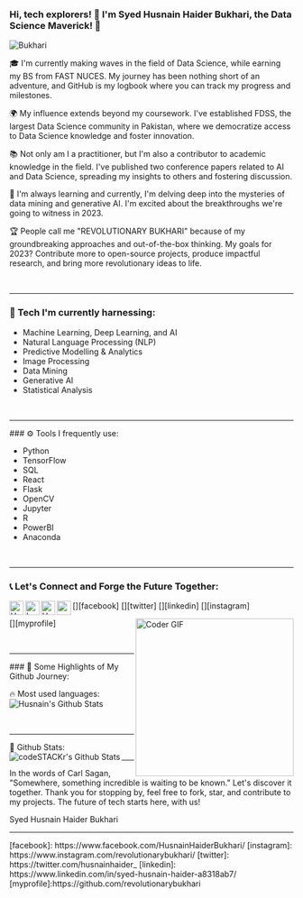 ### Hi, tech explorers! 👋 I'm Syed Husnain Haider Bukhari, the Data Science Maverick! 🚀

![Bukhari](https://i.imgur.com/mVIr207.gif)

🎓 I'm currently making waves in the field of Data Science, while earning my BS from FAST NUCES. My journey has been nothing short of an adventure, and GitHub is my logbook where you can track my progress and milestones.

🌍 My influence extends beyond my coursework. I've established FDSS, the largest Data Science community in Pakistan, where we democratize access to Data Science knowledge and foster innovation. 

📚 Not only am I a practitioner, but I'm also a contributor to academic knowledge in the field. I've published two conference papers related to AI and Data Science, spreading my insights to others and fostering discussion.

🔬 I'm always learning and currently, I'm delving deep into the mysteries of data mining and generative AI. I'm excited about the breakthroughs we're going to witness in 2023.

🏆 People call me "REVOLUTIONARY BUKHARI" because of my groundbreaking approaches and out-of-the-box thinking. My goals for 2023? Contribute more to open-source projects, produce impactful research, and bring more revolutionary ideas to life.

<br/>
<hr/>

### 🚀 Tech I'm currently harnessing:

- Machine Learning, Deep Learning, and AI
- Natural Language Processing (NLP)
- Predictive Modelling & Analytics
- Image Processing
- Data Mining
- Generative AI
- Statistical Analysis

<br/>
<hr/>
### ⚙ Tools I frequently use:

- Python
- TensorFlow
- SQL
- React
- Flask
- OpenCV
- Jupyter
- R
- PowerBI
- Anaconda

<br/>
<hr/>

### 📞 Let's Connect and Forge the Future Together:

[<img align="left" alt="HusnainHaiderBukhari | Facebook" width="25px" src="http://pngimg.com/uploads/facebook_logos/facebook_logos_PNG19762.png" />][facebook]
[<img align="left" alt="husnainhaider_ | Twitter" width="25px" src="http://pngimg.com/uploads/twitter/twitter_PNG29.png" />][twitter]
[<img align="left" alt="HusnainHaiderBukhari | LinkedIn" width="25px" src="http://pngimg.com/uploads/linkedIn/linkedIn_PNG32.png" />][linkedin]
[<img align="left" alt="revolutionarybukhari | Instagram" width="25px" src="http://pngimg.com/uploads/instagram/instagram_PNG11.png" />][instagram]

[<img align="right" src="https://i.imgur.com/rLFiAr5.gif" alt="Coder GIF" height="280">][myprofile]

<br/>
<hr/>
### 💾 Some Highlights of My Github Journey:

🔥 Most used languages:
<img align="center" alt="Husnain's Github Stats" src="https://github-readme-stats.vercel.app/api/top-langs/?username=revolutionarybukhari&&layout=compact&&theme=tokyonight" />

<br/>
<hr/>
💼 Github Stats:
<img align="left" alt="codeSTACKr's Github Stats" src="https://github-readme-stats.vercel.app/api?username=revolutionarybukhari&show_icons=true&hide_border=true&hide=stars,prs,issues&theme=radical" />

<br/>
<hr/>

In the words of Carl Sagan, "Somewhere, something incredible is waiting to be known." Let's discover it together. Thank you for stopping by, feel free to fork, star, and contribute to my projects. The future of tech starts here, with us!

Syed Husnain Haider Bukhari
<br/>
<hr/>
[facebook]: https://www.facebook.com/HusnainHaiderBukhari/
[instagram]: https://www.instagram.com/revolutionarybukhari/
[twitter]: https://twitter.com/husnainhaider_
[linkedin]: https://www.linkedin.com/in/syed-husnain-haider-a8318ab7/
[myprofile]:https://github.com/revolutionarybukhari
